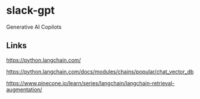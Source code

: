 # slack-gpt
Generative AI Copilots


## Links

https://python.langchain.com/

https://python.langchain.com/docs/modules/chains/popular/chat_vector_db

https://www.pinecone.io/learn/series/langchain/langchain-retrieval-augmentation/
